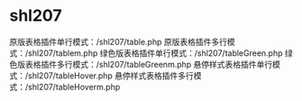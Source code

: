 # shl207
原版表格插件单行模式：/shl207/table.php
原版表格插件多行模式：/shl207/tablem.php
绿色版表格插件单行模式：/shl207/tableGreen.php
绿色版表格插件多行模式：/shl207/tableGreenm.php
悬停样式表格插件单行模式：/shl207/tableHover.php
悬停样式表格插件多行模式：/shl207/tableHoverm.php
